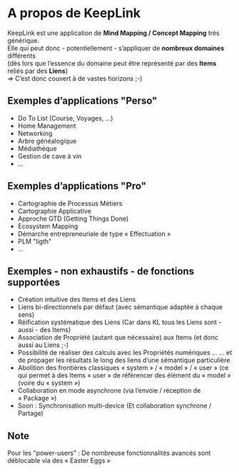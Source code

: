 A propos de KeepLink
==
KeepLink est une application de __Mind Mapping / Concept Mapping__ très générique.    
Elle qui peut donc - potentiellement - s’appliquer de __nombreux domaines__ différents   
(dès lors que l’essence du domaine peut être représenté par des __Items__ reliés par des __Liens__)   
=> C’est donc couvert à de vastes horizons ;-)

Exemples d’applications "Perso"
-
* Do To List (Course, Voyages, …)
* Home Management
* Networking
* Arbre généalogique
* Médiathèque
* Gestion de cave à vin
* ...

Exemples d’applications "Pro"
-
* Cartographie de Processus Métiers
* Cartographie Applicative
* Approche GTD (Getting Things Done)
* Ecosystem Mapping
* Démarche entrepreneuriale de type « Effectuation » 
* PLM "ligth"
* ...

Exemples - non exhaustifs - de fonctions supportées
-
* Création intuitive des Items et des Liens
* Liens bi-directionnels par défaut (avec sémantique adaptée à chaque sens)
* Réification systématique des Liens (Car dans KL tous les Liens sont - aussi - des Items)
* Association de Propriété (autant que nécessaire) aux Items (et donc aussi au Liens ;-)
* Possibilité de réaliser des calculs avec les Propriétés numériques … … et de propager les résultats le long des liens d’une sémantique particulière
* Abolition des frontières classiques « system » / « model » / « user » (ce qui permet à des Items « user » de référencer des élément du « model » (voire du « system »)
* Collaboration en mode asynchrone (via l’envoie / réception de « Package »)
* Soon : Synchronisation multi-device (Et collaboration  synchrone / Partage)

Note
-
Pour les "power-users" : De nombreuse fonctionnalités avancés sont déblocable via des « Easter Eggs »
